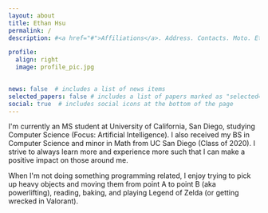 ```yaml
---
layout: about
title: Ethan Hsu
permalink: /
description: #<a href="#">Affiliations</a>. Address. Contacts. Moto. Etc.

profile:
  align: right
  image: profile_pic.jpg
 

news: false  # includes a list of news items
selected_papers: false # includes a list of papers marked as "selected={true}"
social: true  # includes social icons at the bottom of the page
---
```


I'm currently an MS student at University of California, San Diego, studying Computer Science (Focus: Artificial Intelligence). I also received my BS in Computer Science and minor in Math from UC San Diego (Class of 2020). I strive to always learn more and experience more such that I can make a positive impact on those around me.

When I'm not doing something programming related, I enjoy trying to pick up heavy objects and moving them from point A to point B (aka powerlifting), reading, baking, and playing Legend of Zelda (or getting wrecked in Valorant).